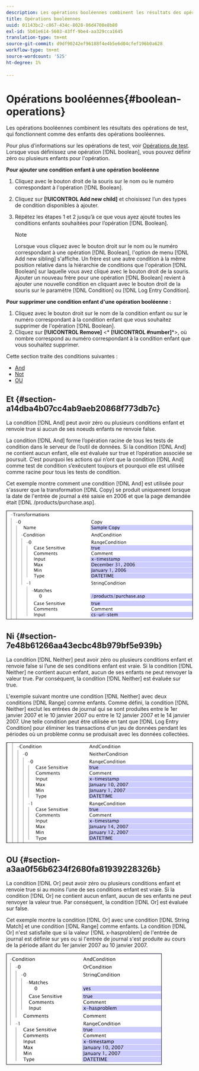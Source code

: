 ```yaml
---
description: Les opérations booléennes combinent les résultats des opérations de test, qui fonctionnent comme des enfants des opérations booléennes.
title: Opérations booléennes
uuid: 01143bc2-c867-434c-8028-86d4708e8b80
exl-id: 5b01e614-5603-43ff-9be4-aa329cca1645
translation-type: tm+mt
source-git-commit: d9df90242ef96188f4e4b5e6d04cfef196b0a628
workflow-type: tm+mt
source-wordcount: '525'
ht-degree: 1%

---
```


# Opérations booléennes{#boolean-operations}

Les opérations booléennes combinent les résultats des opérations de test, qui fonctionnent comme des enfants des opérations booléennes.

Pour plus d’informations sur les opérations de test, voir [Opérations de test](../../../../home/c-dataset-const-proc/c-conditions/c-test-ops/c-test-ops.md#concept-c4bf6cb9e7a94cc7ac49ca9b0b1a2144). Lorsque vous définissez une opération [!DNL boolean], vous pouvez définir zéro ou plusieurs enfants pour l&#39;opération.

**Pour ajouter une condition enfant à une opération booléenne**

1. Cliquez avec le bouton droit de la souris sur le nom ou le numéro correspondant à l&#39;opération [!DNL Boolean].
1. Cliquez sur **[!UICONTROL Add new child]** et choisissez l’un des types de condition disponibles à ajouter.
1. Répétez les étapes 1 et 2 jusqu’à ce que vous ayez ajouté toutes les conditions enfants souhaitées pour l’opération [!DNL Boolean].

   >[!NOTE]
   >
   >Lorsque vous cliquez avec le bouton droit sur le nom ou le numéro correspondant à une opération [!DNL Boolean], l&#39;option de menu [!DNL Add new sibling] s&#39;affiche. Un frère est une autre condition à la même position relative dans la hiérarchie de conditions que l&#39;opération [!DNL Boolean] sur laquelle vous avez cliqué avec le bouton droit de la souris. Ajouter un nouveau frère pour une opération [!DNL Boolean] revient à ajouter une nouvelle condition en cliquant avec le bouton droit de la souris sur le paramètre [!DNL Condition] ou [!DNL Log Entry Condition].

**Pour supprimer une condition enfant d&#39;une opération booléenne :**

1. Cliquez avec le bouton droit sur le nom de la condition enfant ou sur le numéro correspondant à la condition enfant que vous souhaitez supprimer de l&#39;opération [!DNL Boolean].
1. Cliquez sur **[!UICONTROL Remove]** &lt;* **[!UICONTROL #number]***>, où nombre correspond au numéro correspondant à la condition enfant que vous souhaitez supprimer.

Cette section traite des conditions suivantes :

* [And](../../../../home/c-dataset-const-proc/c-conditions/c-test-ops/c-boolean-ops.md#section-a14dba4b07cc4ab9aeb20868f773db7c)
* [Not](../../../../home/c-dataset-const-proc/c-conditions/c-test-ops/c-boolean-ops.md#section-7e48b61266aa43ecbc48b979bf5e939b)
* [OU](../../../../home/c-dataset-const-proc/c-conditions/c-test-ops/c-boolean-ops.md#section-a3aa0f56b6234f2680fa81939228326b)

## Et {#section-a14dba4b07cc4ab9aeb20868f773db7c}

La condition [!DNL And] peut avoir zéro ou plusieurs conditions enfant et renvoie true si aucun de ses noeuds enfants ne renvoie false.

La condition [!DNL And] forme l’opération racine de tous les tests de condition dans le serveur de l’outil de données. Si la condition [!DNL And] ne contient aucun enfant, elle est évaluée sur true et l’opération associée se poursuit. C’est pourquoi les actions qui n’ont que la condition [!DNL And] comme test de condition s’exécutent toujours et pourquoi elle est utilisée comme racine pour tous les tests de condition.

Cet exemple montre comment une condition [!DNL And] est utilisée pour s&#39;assurer que la transformation [!DNL Copy] se produit uniquement lorsque la date de l&#39;entrée de journal a été saisie en 2006 et que la page demandée était [!DNL /products/purchase.asp].

![](assets/cfg_Condition_AndCondition.png)

## Ni {#section-7e48b61266aa43ecbc48b979bf5e939b}

La condition [!DNL Neither] peut avoir zéro ou plusieurs conditions enfant et renvoie false si l’une de ses conditions enfant est vraie. Si la condition [!DNL Neither] ne contient aucun enfant, aucun de ses enfants ne peut renvoyer la valeur true. Par conséquent, la condition [!DNL Neither] est évaluée sur true.

L&#39;exemple suivant montre une condition [!DNL Neither] avec deux conditions [!DNL Range] comme enfants. Comme défini, la condition [!DNL Neither] exclut les entrées de journal qui se sont produites entre le 1er janvier 2007 et le 10 janvier 2007 ou entre le 12 janvier 2007 et le 14 janvier 2007. Une telle condition peut être utilisée en tant que [!DNL Log Entry Condition] pour éliminer les transactions d&#39;un jeu de données pendant les périodes où un problème connu se produisait avec les données collectées.

![](assets/cfg_Condition_NeitherCondition.png)

## OU {#section-a3aa0f56b6234f2680fa81939228326b}

La condition [!DNL Or] peut avoir zéro ou plusieurs conditions enfant et renvoie true si au moins l’une de ses conditions enfant est vraie. Si la condition [!DNL Or] ne contient aucun enfant, aucun de ses enfants ne peut renvoyer la valeur true. Par conséquent, la condition [!DNL Or] est évaluée sur false.

Cet exemple montre la condition [!DNL Or] avec une condition [!DNL String Match] et une condition [!DNL Range] comme enfants. La condition [!DNL Or] n&#39;est satisfaite que si la valeur [!DNL x-hasproblem] de l&#39;entrée de journal est définie sur yes ou si l&#39;entrée de journal s&#39;est produite au cours de la période allant du 1er janvier 2007 au 10 janvier 2007.

![](assets/cfg_Condition_OrCondition.png)

